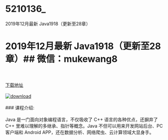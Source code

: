 # 5210136_
2019年12月最新 Java1918（更新至28章）
# 2019年12月最新 Java1918（更新至28章）## 微信：mukewang8
<br/></br>[下载地址](http://www.36tz.cn/article/5210136 "下载地址")
<br/></br>[![download](http://36tz.cn/muke_img/2020_02_1-21.png "下载地址")](http://www.36tz.cn/article/5210136 "下载地址")
<br/></br>### 课程介绍:<br/></br>Java 是一门面向对象编程语言，不仅吸收了 C++ 语言的各种优点，还摒弃了 C++ 里难以理解的多继承、指针等概念。Java 不但可以用来开发网站后台、PC 客户端和 Android APP，还在数据分析、网络爬虫、云计算领域大显身手。


